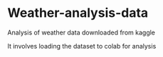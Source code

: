 # Weather-analysis-data
Analysis of weather data downloaded from kaggle

It involves loading the dataset to colab for analysis
